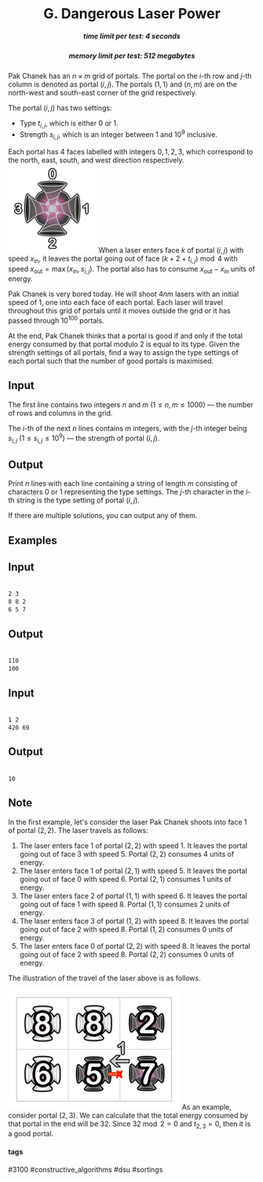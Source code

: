 <h1 style='text-align: center;'> G. Dangerous Laser Power</h1>

<h5 style='text-align: center;'>time limit per test: 4 seconds</h5>
<h5 style='text-align: center;'>memory limit per test: 512 megabytes</h5>

Pak Chanek has an $n \times m$ grid of portals. The portal on the $i$-th row and $j$-th column is denoted as portal $(i,j)$. The portals $(1,1)$ and $(n,m)$ are on the north-west and south-east corner of the grid respectively.

The portal $(i,j)$ has two settings:

* Type $t_{i,j}$, which is either $0$ or $1$.
* Strength $s_{i,j}$, which is an integer between $1$ and $10^9$ inclusive.

 Each portal has $4$ faces labelled with integers $0,1,2,3$, which correspond to the north, east, south, and west direction respectively. ![](images/23097913f11bc5fb4898babc4801f056b9bec124.png) When a laser enters face $k$ of portal $(i, j)$ with speed $x_\text{in}$, it leaves the portal going out of face $(k+2+t_{i,j}) \bmod 4$ with speed $x_\text{out} = \max(x_\text{in},s_{i,j})$. The portal also has to consume $x_\text{out} - x_\text{in}$ units of energy. 

Pak Chanek is very bored today. He will shoot $4nm$ lasers with an initial speed of $1$, one into each face of each portal. Each laser will travel throughout this grid of portals until it moves outside the grid or it has passed through $10^{100}$ portals.

At the end, Pak Chanek thinks that a portal is good if and only if the total energy consumed by that portal modulo $2$ is equal to its type. Given the strength settings of all portals, find a way to assign the type settings of each portal such that the number of good portals is maximised.

## Input

The first line contains two integers $n$ and $m$ ($1 \le n, m \le 1000$) — the number of rows and columns in the grid.

The $i$-th of the next $n$ lines contains $m$ integers, with the $j$-th integer being $s_{i,j}$ ($1 \leq s_{i,j} \leq 10^9$) — the strength of portal $(i, j)$.

## Output

Print $n$ lines with each line containing a string of length $m$ consisting of characters $0$ or $1$ representing the type settings. The $j$-th character in the $i$-th string is the type setting of portal $(i, j)$.

If there are multiple solutions, you can output any of them. 

## Examples

## Input


```

2 3
8 8 2
6 5 7

```
## Output


```

110
100

```
## Input


```

1 2
420 69

```
## Output


```

10

```
## Note

In the first example, let's consider the laser Pak Chanek shoots into face $1$ of portal $(2, 2)$. The laser travels as follows: 

1. The laser enters face $1$ of portal $(2, 2)$ with speed $1$. It leaves the portal going out of face $3$ with speed $5$. Portal $(2, 2)$ consumes $4$ units of energy.
2. The laser enters face $1$ of portal $(2, 1)$ with speed $5$. It leaves the portal going out of face $0$ with speed $6$. Portal $(2, 1)$ consumes $1$ units of energy.
3. The laser enters face $2$ of portal $(1, 1)$ with speed $6$. It leaves the portal going out of face $1$ with speed $8$. Portal $(1, 1)$ consumes $2$ units of energy.
4. The laser enters face $3$ of portal $(1, 2)$ with speed $8$. It leaves the portal going out of face $2$ with speed $8$. Portal $(1, 2)$ consumes $0$ units of energy.
5. The laser enters face $0$ of portal $(2, 2)$ with speed $8$. It leaves the portal going out of face $2$ with speed $8$. Portal $(2, 2)$ consumes $0$ units of energy.

The illustration of the travel of the laser above is as follows.

 ![](images/6cebb606f936a26f768d510a1f84f2d668a50974.png) As an example, consider portal $(2, 3)$. We can calculate that the total energy consumed by that portal in the end will be $32$. Since $32 \bmod 2 = 0$ and $t_{2,3} = 0$, then it is a good portal.



#### tags 

#3100 #constructive_algorithms #dsu #sortings 